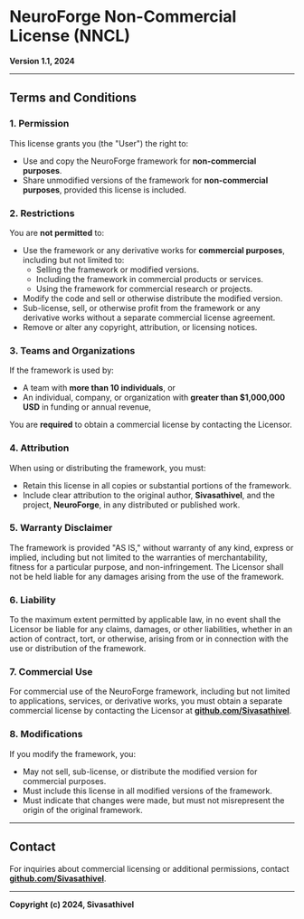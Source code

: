 # NeuroForge Non-Commercial License (NNCL)
**Version 1.1, 2024**

---

## Terms and Conditions

### 1. Permission
This license grants you (the "User") the right to:

- Use and copy the NeuroForge framework for **non-commercial purposes**.
- Share unmodified versions of the framework for **non-commercial purposes**, provided this license is included.

### 2. Restrictions
You are **not permitted** to:

- Use the framework or any derivative works for **commercial purposes**, including but not limited to:
  - Selling the framework or modified versions.
  - Including the framework in commercial products or services.
  - Using the framework for commercial research or projects.
- Modify the code and sell or otherwise distribute the modified version.
- Sub-license, sell, or otherwise profit from the framework or any derivative works without a separate commercial license agreement.
- Remove or alter any copyright, attribution, or licensing notices.

### 3. Teams and Organizations
If the framework is used by:

- A team with **more than 10 individuals**, or
- An individual, company, or organization with **greater than $1,000,000 USD** in funding or annual revenue,

You are **required** to obtain a commercial license by contacting the Licensor.

### 4. Attribution
When using or distributing the framework, you must:

- Retain this license in all copies or substantial portions of the framework.
- Include clear attribution to the original author, **Sivasathivel**, and the project, **NeuroForge**, in any distributed or published work.

### 5. Warranty Disclaimer
The framework is provided "AS IS," without warranty of any kind, express or implied, including but not limited to the warranties of merchantability, fitness for a particular purpose, and non-infringement. The Licensor shall not be held liable for any damages arising from the use of the framework.

### 6. Liability
To the maximum extent permitted by applicable law, in no event shall the Licensor be liable for any claims, damages, or other liabilities, whether in an action of contract, tort, or otherwise, arising from or in connection with the use or distribution of the framework.

### 7. Commercial Use
For commercial use of the NeuroForge framework, including but not limited to applications, services, or derivative works, you must obtain a separate commercial license by contacting the Licensor at **[github.com/Sivasathivel](https://github.com/Sivasathivel)**.

### 8. Modifications
If you modify the framework, you:

- May not sell, sub-license, or distribute the modified version for commercial purposes.
- Must include this license in all modified versions of the framework.
- Must indicate that changes were made, but must not misrepresent the origin of the original framework.

---

## Contact
For inquiries about commercial licensing or additional permissions, contact **[github.com/Sivasathivel](https://github.com/Sivasathivel)**.

---

**Copyright (c) 2024, Sivasathivel**

